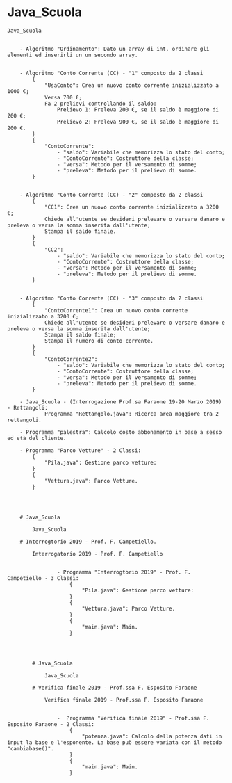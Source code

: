 # Java_Scuola

	Java_Scuola


		- Algoritmo "Ordinamento": Dato un array di int, ordinare gli elementi ed inserirli un un secondo array.


		- Algoritmo "Conto Corrente (CC) - "1" composto da 2 classi
			{
				"UsaConto": Crea un nuovo conto corrente inizializzato a 1000 €;
				Versa 700 €;
				Fa 2 prelievi controllando il saldo:
					Prelievo 1: Preleva 200 €, se il saldo è maggiore di 200 €;
					Prelievo 2: Preleva 900 €, se il saldo è maggiore di 200 €.
			}
			{
				"ContoCorrente":
					- "saldo": Variabile che memorizza lo stato del conto;
					- "ContoCorrente": Costruttore della classe;
					- "versa": Metodo per il versamento di somme;
					- "preleva": Metodo per il prelievo di somme.
			}


		- Algoritmo "Conto Corrente (CC) - "2" composto da 2 classi
			{
				"CC1": Crea un nuovo conto corrente inizializzato a 3200 €;
				Chiede all'utente se desideri prelevare o versare danaro e preleva o versa la somma inserita dall'utente;
				Stampa il saldo finale.
			}
			{
				"CC2":
					- "saldo": Variabile che memorizza lo stato del conto;
					- "ContoCorrente": Costruttore della classe;
					- "versa": Metodo per il versamento di somme;
					- "preleva": Metodo per il prelievo di somme.
			}


		- Algoritmo "Conto Corrente (CC) - "3" composto da 2 classi
			{
				"ContoCorrente1": Crea un nuovo conto corrente inizializzato a 3200 €;
				Chiede all'utente se desideri prelevare o versare danaro e preleva o versa la somma inserita dall'utente;
				Stampa il saldo finale;
				Stampa il numero di conto corrente.
			}
			{
				"ContoCorrente2":
					- "saldo": Variabile che memorizza lo stato del conto;
					- "ContoCorrente": Costruttore della classe;
					- "versa": Metodo per il versamento di somme;
					- "preleva": Metodo per il prelievo di somme.
			}

		- Java_Scuola - (Interrogazione Prof.sa Faraone 19-20 Marzo 2019) - Rettangoli:
				Programma "Rettangolo.java": Ricerca area maggiore tra 2 rettangoli.

		- Programma "palestra": Calcolo costo abbonamento in base a sesso ed età del cliente.

		- Programma "Parco Vetture" - 2 Classi:
			{
				"Pila.java": Gestione parco vetture:
			}
			{
				"Vettura.java": Parco Vetture.
			}
			
			
			
			
		# Java_Scuola

			Java_Scuola
			
		# Interrogtorio 2019 - Prof. F. Campetiello.
			
			Interrogatorio 2019 - Prof. F. Campetiello


					- Programma "Interrogtorio 2019" - Prof. F. Campetiello - 3 Classi:
						{
							"Pila.java": Gestione parco vetture:
						}
						{
							"Vettura.java": Parco Vetture.
						}
						{
							"main.java": Main.
						}
						
						
							
	
			# Java_Scuola

				Java_Scuola
				
			# Verifica finale 2019 - Prof.ssa F. Esposito Faraone
				
				Verifica finale 2019 - Prof.ssa F. Esposito Faraone
				
				
					-  Programma "Verifica finale 2019" - Prof.ssa F. Esposito Faraone - 2 Classi:
						{
							"potenza.java": Calcolo della potenza dati in input la base e l'esponente. La base può essere variata con il metodo "cambiabase()".
						}
						{
							"main.java": Main.
						}
				


